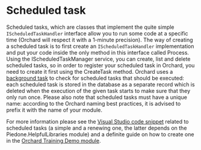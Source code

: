 # Scheduled task



Scheduled tasks, which are classes that implement the quite simple `IScheduledTaskHandler` interface allow you to run some code at a specific time (Orchard will respect it with a 1-minute precision).
The way of creating a scheduled task is to first create an `IScheduledTaskHandler` implementation and put your code inside the only method in this interface called Process. Using the IScheduledTaskManager service, you can create, list and delete scheduled tasks, so in order to register your scheduled task in Orchard, you need to create it first using the CreateTask method. Orchard uses a [background task](BackgroundTask) to check for scheduled tasks that should be executed: each scheduled task is stored in the database as a separate record which is deleted when the execution of the given task starts to make sure that they only run once.
Please also note that scheduled tasks must have a unique name: according to the Orchard naming best practices, it is advised to prefix it with the name of your module.

For more information please see the [Visual Studio code snippet](../Utilities/VisualStudioSnippets/) related to scheduled tasks (a simple and a renewing one, the latter depends on the Piedone.HelpfulLibraries module) and a definite guide on how to create one in the [Orchard Training Demo module](https://orchardtrainingdemo.codeplex.com/).